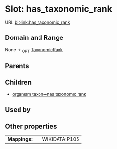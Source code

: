 
# Slot: has_taxonomic_rank




URI: [biolink:has_taxonomic_rank](https://w3id.org/biolink/vocab/has_taxonomic_rank)


## Domain and Range

None &#8594;  <sub>OPT</sub> [TaxonomicRank](TaxonomicRank.md)

## Parents


## Children

 *  [organism taxon➞has taxonomic rank](organism_taxon_has_taxonomic_rank.md)

## Used by


## Other properties

|  |  |  |
| --- | --- | --- |
| **Mappings:** | | WIKIDATA:P105 |

